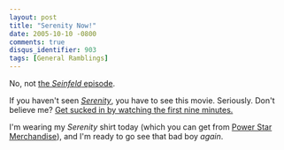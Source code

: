 ```yaml
---
layout: post
title: "Serenity Now!"
date: 2005-10-10 -0800
comments: true
disqus_identifier: 903
tags: [General Ramblings]
---
```

No, not [the *Seinfeld*
episode](http://www.stanthecaddy.com/the-serenity-now-script.html).
 
 If you haven't seen
[*Serenity*](http://browncoats.serenitymovie.com/serenity/index.html?fuseaction=tools.invlink&u=tillig&linkID=36),
you have to see this movie. Seriously. Don't believe me? [Get sucked in
by watching the first nine
minutes.](http://video.vividas.com/CDN1/3929_Serenity/web/index.html)
 
 I'm wearing my *Serenity* shirt today (which you can get from [Power
Star Merchandise](http://www.tvmerch.com/)), and I'm ready to go see
that bad boy *again*.
